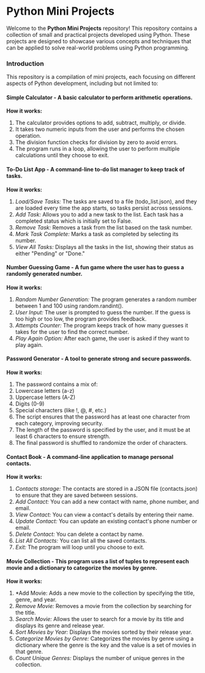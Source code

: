 # Python Mini Projects
Welcome to the **Python Mini Projects** repository! This repository contains a collection of small and practical projects developed using Python. These projects are designed to showcase various concepts and techniques that can be applied to solve real-world problems using Python programming.

### Introduction
This repository is a compilation of mini projects, each focusing on different aspects of Python development, including but not limited to:

#### **Simple Calculator -** A basic calculator to perform arithmetic operations.
**How it works:**
1. The calculator provides options to add, subtract, multiply, or divide.
2. It takes two numeric inputs from the user and performs the chosen operation.
3. The division function checks for division by zero to avoid errors.
4. The program runs in a loop, allowing the user to perform multiple calculations until they choose to exit.

#### **To-Do List App -** A command-line to-do list manager to keep track of tasks.
**How it works:**
1. *Load/Save Tasks:* The tasks are saved to a file (todo_list.json), and they are loaded every time the app starts, so tasks persist across sessions.
2. *Add Task:* Allows you to add a new task to the list. Each task has a completed status which is initially set to False.
3. *Remove Task:* Removes a task from the list based on the task number.
4. *Mark Task Complete:* Marks a task as completed by selecting its number.
5. *View All Tasks:* Displays all the tasks in the list, showing their status as either "Pending" or "Done."

#### **Number Guessing Game -** A fun game where the user has to guess a randomly generated number.
**How it works:**
1. *Random Number Generation:* The program generates a random number between 1 and 100 using random.randint().
2. *User Input:* The user is prompted to guess the number. If the guess is too high or too low, the program provides feedback.
3. *Attempts Counter:* The program keeps track of how many guesses it takes for the user to find the correct number.
4. *Play Again Option:* After each game, the user is asked if they want to play again.

#### **Password Generator -** A tool to generate strong and secure passwords.
**How it works:**
1. The password contains a mix of:
  1. Lowercase letters (a-z)
  2. Uppercase letters (A-Z)
  3. Digits (0-9)
  4. Special characters (like !, @, #, etc.)
2. The script ensures that the password has at least one character from each category, improving security.
3. The length of the password is specified by the user, and it must be at least 6 characters to ensure strength.
4. The final password is shuffled to randomize the order of characters.

#### **Contact Book -** A command-line application to manage personal contacts.
**How it works:**
1. *Contacts storage:* The contacts are stored in a JSON file (contacts.json) to ensure that they are saved between sessions.
2. *Add Contact:* You can add a new contact with name, phone number, and email.
3. *View Contact:* You can view a contact's details by entering their name.
4. *Update Contact:* You can update an existing contact's phone number or email.
5. *Delete Contact:* You can delete a contact by name.
6. *List All Contacts:* You can list all the saved contacts.
7. *Exit:* The program will loop until you choose to exit.
   
#### **Movie Collection -** This program uses a list of tuples to represent each movie and a dictionary to categorize the movies by genre.
**How it works:**
1. *Add Movie: Adds a new movie to the collection by specifying the title, genre, and year.
2. *Remove Movie:* Removes a movie from the collection by searching for the title.
3. *Search Movie:* Allows the user to search for a movie by its title and displays its genre and release year.
4. *Sort Movies by Year:* Displays the movies sorted by their release year.
5. *Categorize Movies by Genre:* Categorizes the movies by genre using a dictionary where the genre is the key and the value is a set of movies in that genre.
6. *Count Unique Genres:* Displays the number of unique genres in the collection.
